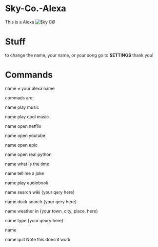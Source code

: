 # Sky-Co.-Alexa
This is a Alexa
![$ky CØ](https://user-images.githubusercontent.com/111663675/197827660-55a4e7ba-614f-4a0f-a512-558fc62faf84.png)
# Stuff
to change the name, your name, or your song go to __SETTINGS__ thank you!

# Commands
name = your alexa name

commads are:

name play music

name play cool music

name open netflix

name open youtube

name open epic

name open real python

name what is the time

name tell me a joke

name play audiobook

name search wiki {your qery here}

name duck search {your qery here}

name weather in {your town, city, place, here}

name type {your qeury here}

name

name quit Note this doesnt work
